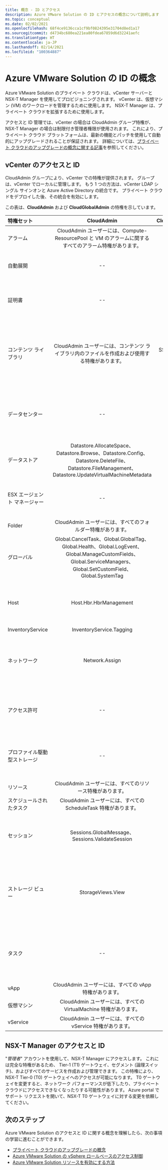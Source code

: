 ```yaml
---
title: 概念 - ID とアクセス
description: Azure VMware Solution の ID とアクセスの概念について説明します
ms.topic: conceptual
ms.date: 02/02/2021
ms.openlocfilehash: 68f4ce9136cca1cf9bf0824395e31704d8ed1a17
ms.sourcegitcommit: d4734bc680ea221ea80fdea67859d6d32241aefc
ms.translationtype: HT
ms.contentlocale: ja-JP
ms.lasthandoff: 02/14/2021
ms.locfileid: "100364887"
---
```

# <a name="azure-vmware-solution-identity-concepts"></a>Azure VMware Solution の ID の概念

Azure VMware Solution のプライベート クラウドは、vCenter サーバーと NSX-T Manager を使用してプロビジョニングされます。 vCenter は、仮想マシン (VM) のワークロードを管理するために使用します。 NSX-T Manager は、プライベート クラウドを拡張するために使用します。

アクセスと ID 管理では、vCenter の場合は CloudAdmin グループ特権が、NSX-T Manager の場合は制限付き管理者権限が使用されます。 これにより、プライベート クラウド プラットフォームは、最新の機能とパッチを使用して自動的にアップグレードされることが保証されます。  詳細については、[プライベート クラウドのアップグレードの概念に関する記事][concepts-upgrades]を参照してください。

## <a name="vcenter-access-and-identity"></a>vCenter のアクセスと ID

CloudAdmin グループにより、vCenter での特権が提供されます。 グループは、vCenter でローカルに管理します。 もう 1 つの方法は、vCenter LDAP シングル サインオンと Azure Active Directory の統合です。 プライベート クラウドをデプロイした後、その統合を有効にします。 

この表は、**CloudAdmin** および **CloudGlobalAdmin** の特権を示しています。

|  特権セット           | CloudAdmin | CloudGlobalAdmin | 解説 |
| :---                     |    :---:   |       :---:      |   :--:  |
|  アラーム                  | CloudAdmin ユーザーには、Compute-ResourcePool と VM のアラームに関するすべてのアラーム特権があります。     |          --        |  -- |
|  自動展開             |  --  |        --        |  Microsoft がホスト管理を行います。  |
|  証明書            |  --  |        --       |  Microsoft が証明書の管理を行います。  |
|  コンテンツ ライブラリ         | CloudAdmin ユーザーには、コンテンツ ライブラリ内のファイルを作成および使用する特権があります。    |         SSO で有効になります。         |  Microsoft がコンテンツ ライブラリ内のファイルを ESXi ホストに配布します。  |
|  データセンター              |  --  |        --          |  Microsoft がデータセンターのすべての操作を行います。  |
|  データストア               | Datastore.AllocateSpace、Datastore.Browse、Datastore.Config、Datastore.DeleteFile、Datastore.FileManagement、Datastore.UpdateVirtualMachineMetadata     |    --    |   -- |
|  ESX エージェント マネージャー       |  --  |         --       |  Microsoft がすべての操作を行います。  |
|  Folder                  |  CloudAdmin ユーザーには、すべてのフォルダー特権があります。     |  --  |  --  |
|  グローバル                  |  Global.CancelTask、Global.GlobalTag、Global.Health、Global.LogEvent、Global.ManageCustomFields、Global.ServiceManagers、Global.SetCustomField、Global.SystemTag         |                  |    |
|  Host                    |  Host.Hbr.HbrManagement      |        --          |  Microsoft が他のすべてのホスト操作を行います。  |
|  InventoryService        |  InventoryService.Tagging      |        --          |  --  |
|  ネットワーク                 |  Network.Assign    |                  |  Microsoft が他のすべてのネットワーク操作を行います。  |
|  アクセス許可             |  --  |        --       |  Microsoft がすべてのアクセス許可操作を行います。  |
|  プロファイル駆動型ストレージ  |  --  |        --       |  Microsoft がすべてのプロファイル操作を行います。  |
|  リソース                |  CloudAdmin ユーザーには、すべてのリソース特権があります。        |      --       | --   |
|  スケジュールされたタスク          |  CloudAdmin ユーザーには、すべての ScheduleTask 特権があります。   |   --   | -- |
|  セッション                |  Sessions.GlobalMessage、Sessions.ValidateSession      |   --   |  Microsoft が他のすべてのセッション操作を行います。  |
|  ストレージ ビュー           |  StorageViews.View   |        --          |  Microsoft が他のすべてのストレージ ビュー操作 (サービスの構成) を行います。  |
|  タスク                   |  --  |  --   |  Microsoft が、タスクを管理する拡張機能を管理します。  |
|  vApp                    |  CloudAdmin ユーザーには、すべての vApp 特権があります。  |  --  |  --  |
|  仮想マシン         |  CloudAdmin ユーザーには、すべての VirtualMachine 特権があります。  |  --  |  --  |
|  vService                |  CloudAdmin ユーザーには、すべての vService 特権があります。  |  --  |  --  |

## <a name="nsx-t-manager-access-and-identity"></a>NSX-T Manager のアクセスと ID

"*管理者*" アカウントを使用して、NSX-T Manager にアクセスします。 これには完全な特権があるため、 Tier-1 (T1) ゲートウェイ、セグメント (論理スイッチ)、およびすべてのサービスを作成および管理できます。 この特権により、NSX-T Tier-0 (T0) ゲートウェイへのアクセスが可能になります。 T0 ゲートウェイを変更すると、ネットワーク パフォーマンスが低下したり、プライベート クラウドにアクセスできなくなったりする可能性があります。 Azure portal でサポート リクエストを開いて、NSX-T T0 ゲートウェイに対する変更を依頼してください。
  
## <a name="next-steps"></a>次のステップ

Azure VMware Solution のアクセスと ID に関する概念を理解したら、次の事項の学習に進むことができます。

- [プライベート クラウドのアップグレードの概念](concepts-upgrades.md)
- [Azure VMware Solution の vSphere ロールベースのアクセス制御](concepts-role-based-access-control.md)
- [Azure VMware Solution リソースを有効にする方法](enable-azure-vmware-solution.md)

<!-- LINKS - external -->

<!-- LINKS - internal -->
[concepts-upgrades]: ./concepts-upgrades.md